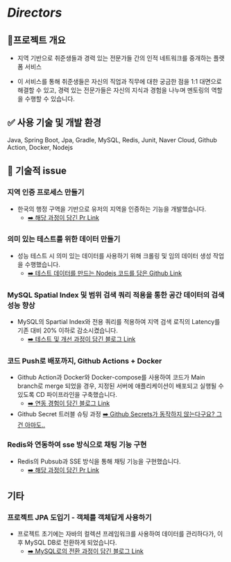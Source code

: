 # _Directors_

## 📌프로젝트 개요
- 지역 기반으로 취준생들과 경력 있는 전문가들 간의 인적 네트워크를 중개하는 플랫폼 서비스
  
- 이 서비스를 통해 취준생들은 자신의 직업과 직무에 대한 궁금한 점을 1:1 대면으로 해결할 수 있고, 경력 있는 전문가들은 자신의 지식과 경험을 나누며 멘토링의 역할을 수행할 수 있습니다.


## ✅ 사용 기술 및 개발 환경
Java, Spring Boot, Jpa, Gradle, MySQL, Redis, Junit, Naver Cloud, Github Action, Docker, Nodejs



## 📰 기술적 issue 

### 지역 인증 프로세스 만들기
- 한국의 행정 구역을 기반으로 유저의 지역을 인증하는 기능을 개발했습니다.
  - [➡️ 해당 과정이 담긴 Pr Link](https://github.com/f-lab-edu/directors/pull/19)

### 의미 있는 테스트를 위한 데이터 만들기
- 성능 테스트 시 의미 있는 데이터를 사용하기 위해 크롤링 및 임의 데이터 생성 작업을 수행했습니다.
  - [➡️ 테스트 데이터를 만드는 Nodejs 코드를 담은 Github Link](https://github.com/tilsong/Create-Test-Data)


### MySQL Spatial Index 및 범위 검색 쿼리 적용을 통한 공간 데이터의 검색 성능 향상
- MySQL의 Spartial Index와 전용 쿼리를 적용하여 지역 검색 로직의 Latency를 기존 대비 20% 이하로 감소시켰습니다.
  - [➡️ 테스트 및 개선 과정이 담긴 블로그 Link](https://velog.io/@tilsong/%EB%B9%A0%EB%A5%B4%EA%B2%8C-%EC%A7%80%EC%97%AD-%EC%A1%B0%EA%B1%B4%EC%9C%BC%EB%A1%9C-%EA%B2%80%EC%83%89%ED%95%98%EA%B8%B0-R-Tree-%EC%9D%B8%EB%8D%B1%EC%8A%A4-%EC%A0%81%EC%9A%A9-%EB%B0%8F-%EC%BF%BC%EB%A6%AC-%EA%B0%9C%EC%84%A0)

### 코드 Push로 배포까지, Github Actions + Docker
- Github Action과 Docker와 Docker-compose를 사용하여 코드가 Main branch로 merge 되었을 경우, 지정된 서버에 애플리케이션이 배포되고 실행될 수 있도록 CD 파이프라인을 구축했습니다.
  - [➡️ 연동 경험이 담긴 블로그 Link](https://velog.io/@tilsong/%EC%BD%94%EB%93%9C-Push%EB%A1%9C-%EB%B0%B0%ED%8F%AC%EA%B9%8C%EC%A7%80-Github-Actions-Docker)
- Github Secret 트러블 슈팅 과정  [➡️ Github Secrets가 동작하지 않는다구요? 그건 아마도..](https://velog.io/@tilsong/Github-Secrets%EA%B0%80-%EB%8F%99%EC%9E%91%ED%95%98%EC%A7%80-%EC%95%8A%EB%8A%94%EB%8B%A4%EA%B5%AC%EC%9A%94-%EA%B7%B8%EA%B1%B4-%EC%95%84%EB%A7%88%EB%8F%84)

### Redis와 연동하여 sse 방식으로 채팅 기능 구현
- Redis의 Pubsub과 SSE 방식을 통해 채팅 기능을 구현했습니다.
    - [➡️ 해당 과정이 담긴 Pr Link](https://github.com/f-lab-edu/directors/pull/54)

## 기타
### 프로젝트 JPA 도입기 - 객체를 객체답게 사용하기
- 프로젝트 초기에는 자바의 컬렉션 프레임워크를 사용하여 데이터를 관리하다가, 이후 MySQL DB로 전환하게 되었습니다. 
  - [➡️ MySQL로의 전환 과정이 담긴 블로그 Link](https://velog.io/@tilsong/%ED%94%84%EB%A1%9C%EC%A0%9D%ED%8A%B8%EC%97%90-JPA-%EB%8F%84%EC%9E%85%ED%95%B4%EB%B3%B4%EA%B8%B0-1)